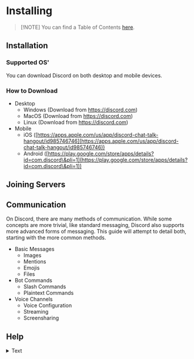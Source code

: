 # Installing

> \[!NOTE] You can find a Table of Contents [here](SUMMARY.md).

## Installation

### Supported OS'

You can download Discord on both desktop and mobile devices.

### How to Download

* Desktop
  * Windows (Download from https://discord.com)
  * MacOS (Download from https://discord.com)
  * Linux (Download from https://discord.com)
* Mobile
  * iOS  ([https://apps.apple.com/us/app/discord-chat-talk-hangout/id985746746](https://apps.apple.com/us/app/discord-chat-talk-hangout/id985746746))
  * Android ([https://play.google.com/store/apps/details?id=com.discord\&pli=1](https://play.google.com/store/apps/details?id=com.discord\&pli=1))

## Joining Servers

## Communication

On Discord, there are many methods of communication. While some concepts are more trivial, like standard messaging, Discord also supports more advanced forms of messaging. This guide will attempt to detail both, starting with the more common methods.

* Basic Messages
  * Images
  * Mentions
  * Emojis
  * Files
* Bot Commands
  * Slash Commands
  * Plaintext Commands
* Voice Channels
  * Voice Configuration
  * Streaming
  * Screensharing

## Help

<details>

<summary>Text</summary>

Text

</details>
